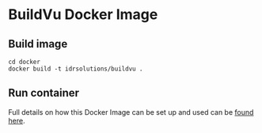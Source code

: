 # BuildVu Docker Image

## Build image
```
cd docker
docker build -t idrsolutions/buildvu . 
```

## Run container
Full details on how this Docker Image can be set up and used can be [found here](https://docs.idrsolutions.com/buildvu/docker-deployment/image).